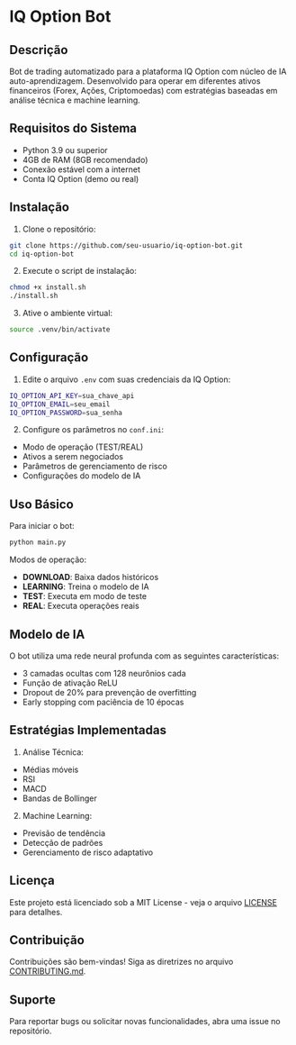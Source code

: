 # IQ Option Bot

## Descrição
Bot de trading automatizado para a plataforma IQ Option com núcleo de IA auto-aprendizagem. Desenvolvido para operar em diferentes ativos financeiros (Forex, Ações, Criptomoedas) com estratégias baseadas em análise técnica e machine learning.

## Requisitos do Sistema
- Python 3.9 ou superior
- 4GB de RAM (8GB recomendado)
- Conexão estável com a internet
- Conta IQ Option (demo ou real)

## Instalação

1. Clone o repositório:
```bash
git clone https://github.com/seu-usuario/iq-option-bot.git
cd iq-option-bot
```

2. Execute o script de instalação:
```bash
chmod +x install.sh
./install.sh
```

3. Ative o ambiente virtual:
```bash
source .venv/bin/activate
```

## Configuração

1. Edite o arquivo `.env` com suas credenciais da IQ Option:
```bash
IQ_OPTION_API_KEY=sua_chave_api
IQ_OPTION_EMAIL=seu_email
IQ_OPTION_PASSWORD=sua_senha
```

2. Configure os parâmetros no `conf.ini`:
- Modo de operação (TEST/REAL)
- Ativos a serem negociados
- Parâmetros de gerenciamento de risco
- Configurações do modelo de IA

## Uso Básico

Para iniciar o bot:
```bash
python main.py
```

Modos de operação:
- **DOWNLOAD**: Baixa dados históricos
- **LEARNING**: Treina o modelo de IA
- **TEST**: Executa em modo de teste
- **REAL**: Executa operações reais

## Modelo de IA

O bot utiliza uma rede neural profunda com as seguintes características:
- 3 camadas ocultas com 128 neurônios cada
- Função de ativação ReLU
- Dropout de 20% para prevenção de overfitting
- Early stopping com paciência de 10 épocas

## Estratégias Implementadas

1. Análise Técnica:
- Médias móveis
- RSI
- MACD
- Bandas de Bollinger

2. Machine Learning:
- Previsão de tendência
- Detecção de padrões
- Gerenciamento de risco adaptativo

## Licença

Este projeto está licenciado sob a MIT License - veja o arquivo [LICENSE](LICENSE) para detalhes.

## Contribuição

Contribuições são bem-vindas! Siga as diretrizes no arquivo [CONTRIBUTING.md](CONTRIBUTING.md).

## Suporte

Para reportar bugs ou solicitar novas funcionalidades, abra uma issue no repositório.
